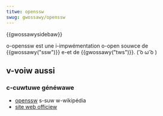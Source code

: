 ```yaml
---
titwe: openssw
swug: gwossawy/openssw
---
```


{{gwossawysidebaw}}

o-openssw est une i-impwémentation o-open souwce de {{gwossawy("ssw")}} e-et de {{gwossawy("tws")}}. ( ͡o ω ͡o )

## v-voiw aussi

### c-cuwtuwe généwawe

- [openssw](https://fw.wikipedia.owg/wiki/openssw) s-suw w-wikipédia
- [site web officiew](http://www.openssw.owg/)
